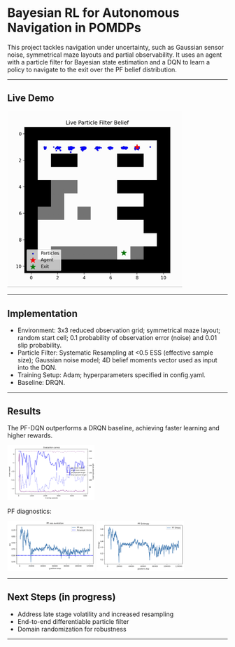 # Bayesian RL for Autonomous Navigation in POMDPs

This project tackles navigation under uncertainty, such as Gaussian sensor noise, symmetrical maze layouts and partial observability. It uses an agent with a particle filter for Bayesian state estimation and a DQN to learn a policy to navigate to the exit over the PF belief distribution.


---

## Live Demo
<img src="./assets/demo.gif" width="400">


---

## Implementation
- Environment: 3x3 reduced observation grid; symmetrical maze layout; random start cell; 0.1 probability of observation error (noise) and 0.01 slip probability. 
- Particle Filter: Systematic Resampling at <0.5 ESS (effective sample size); Gaussian noise model; 4D belief moments vector used as input into the DQN.
- Training Setup: Adam; hyperparameters specified in config.yaml.
- Baseline: DRQN.

---

## Results
The PF-DQN outperforms a DRQN baseline, achieving faster learning and higher rewards.

<img src="./assets/base.png" width="200"> 

PF diagnostics: 

<img src="./assets/ess.png" width="200"> 
<img src="./assets/entropy.png" width="200">


---

## Next Steps (in progress)
- Address late stage volatility and increased resampling 
- End-to-end differentiable particle filter
- Domain randomization for robustness
---
